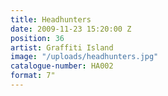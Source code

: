 ```yaml
---
title: Headhunters
date: 2009-11-23 15:20:00 Z
position: 36
artist: Graffiti Island
image: "/uploads/headhunters.jpg"
catalogue-number: HA002
format: 7"
---
```


